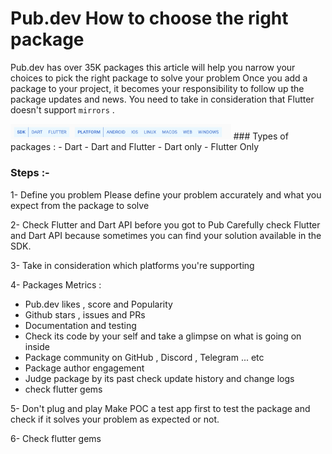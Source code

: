 # Pub.dev How to choose the right package
Pub.dev has over 35K packages this article will help you narrow your choices to pick the right package to solve your problem
Once you add a package to your project, it becomes your responsibility to follow up the package updates and news.
You need to take in consideration that Flutter doesn't support `mirrors` .

<img src="https://raw.githubusercontent.com/HosamHasanRamadan/github_vault/main/blogs/choose_right_package/assets/platforms.png" alt="platforms" width="70%">
### Types of packages :
- Dart  
	- Dart and Flutter
	- Dart only 
	- Flutter Only 

### Steps :-
1- Define you problem 
Please define your problem accurately and what you expect from the package to solve 

2- Check Flutter and Dart API before you got to Pub
Carefully check Flutter and Dart API  because sometimes you can find your solution available in the SDK.

3- Take in consideration which platforms you're supporting 

4- Packages Metrics :
 - Pub.dev likes , score and Popularity
 - Github stars , issues and PRs
 - Documentation and testing
 - Check its code by your self and take a glimpse on what is going on inside
 - Package community on GitHub , Discord , Telegram ... etc
 - Package author engagement 
 - Judge package by its past check update history and change logs
 - check flutter gems

5- Don't plug and play 
Make POC a test app first to test the package  and check if it solves your problem as expected or not. 

6- Check flutter gems